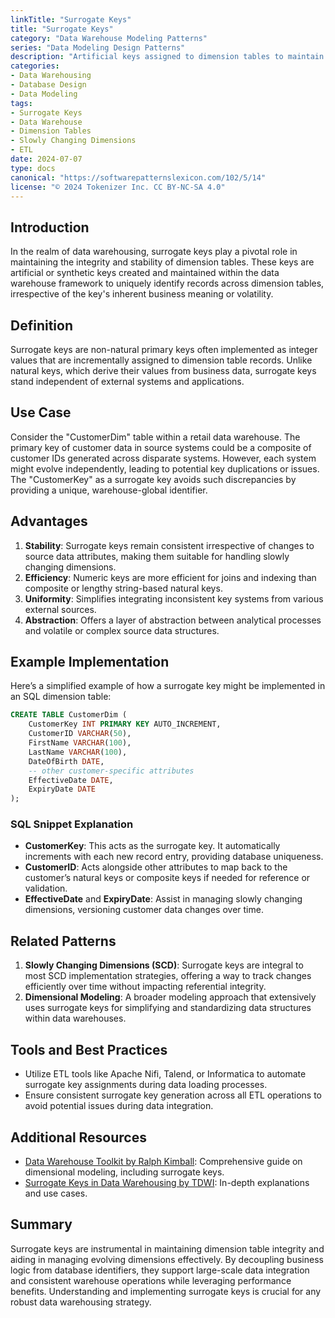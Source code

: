 ```yaml
---
linkTitle: "Surrogate Keys"
title: "Surrogate Keys"
category: "Data Warehouse Modeling Patterns"
series: "Data Modeling Design Patterns"
description: "Artificial keys assigned to dimension tables to maintain consistency and handle slowly changing dimensions."
categories:
- Data Warehousing
- Database Design
- Data Modeling
tags:
- Surrogate Keys
- Data Warehouse
- Dimension Tables
- Slowly Changing Dimensions
- ETL
date: 2024-07-07
type: docs
canonical: "https://softwarepatternslexicon.com/102/5/14"
license: "© 2024 Tokenizer Inc. CC BY-NC-SA 4.0"
---
```


## Introduction

In the realm of data warehousing, surrogate keys play a pivotal role in maintaining the integrity and stability of dimension tables. These keys are artificial or synthetic keys created and maintained within the data warehouse framework to uniquely identify records across dimension tables, irrespective of the key's inherent business meaning or volatility.

## Definition

Surrogate keys are non-natural primary keys often implemented as integer values that are incrementally assigned to dimension table records. Unlike natural keys, which derive their values from business data, surrogate keys stand independent of external systems and applications.

## Use Case

Consider the "CustomerDim" table within a retail data warehouse. The primary key of customer data in source systems could be a composite of customer IDs generated across disparate systems. However, each system might evolve independently, leading to potential key duplications or issues. The "CustomerKey" as a surrogate key avoids such discrepancies by providing a unique, warehouse-global identifier.

## Advantages

1. **Stability**: Surrogate keys remain consistent irrespective of changes to source data attributes, making them suitable for handling slowly changing dimensions.
2. **Efficiency**: Numeric keys are more efficient for joins and indexing than composite or lengthy string-based natural keys.
3. **Uniformity**: Simplifies integrating inconsistent key systems from various external sources.
4. **Abstraction**: Offers a layer of abstraction between analytical processes and volatile or complex source data structures.

## Example Implementation

Here’s a simplified example of how a surrogate key might be implemented in an SQL dimension table:

```sql
CREATE TABLE CustomerDim (
    CustomerKey INT PRIMARY KEY AUTO_INCREMENT,
    CustomerID VARCHAR(50),
    FirstName VARCHAR(100),
    LastName VARCHAR(100),
    DateOfBirth DATE,
    -- other customer-specific attributes
    EffectiveDate DATE,
    ExpiryDate DATE
);
```

### SQL Snippet Explanation

- **CustomerKey**: This acts as the surrogate key. It automatically increments with each new record entry, providing database uniqueness.
- **CustomerID**: Acts alongside other attributes to map back to the customer’s natural keys or composite keys if needed for reference or validation.
- **EffectiveDate** and **ExpiryDate**: Assist in managing slowly changing dimensions, versioning customer data changes over time.

## Related Patterns

1. **Slowly Changing Dimensions (SCD)**: Surrogate keys are integral to most SCD implementation strategies, offering a way to track changes efficiently over time without impacting referential integrity.
2. **Dimensional Modeling**: A broader modeling approach that extensively uses surrogate keys for simplifying and standardizing data structures within data warehouses.

## Tools and Best Practices

- Utilize ETL tools like Apache Nifi, Talend, or Informatica to automate surrogate key assignments during data loading processes.
- Ensure consistent surrogate key generation across all ETL operations to avoid potential issues during data integration.

## Additional Resources

- [Data Warehouse Toolkit by Ralph Kimball](https://www.amazon.com/Data-Warehouse-Toolkit-Definitive-Dimensional/dp/1118530802): Comprehensive guide on dimensional modeling, including surrogate keys.
- [Surrogate Keys in Data Warehousing by TDWI](https://tdwi.org): In-depth explanations and use cases.

## Summary

Surrogate keys are instrumental in maintaining dimension table integrity and aiding in managing evolving dimensions effectively. By decoupling business logic from database identifiers, they support large-scale data integration and consistent warehouse operations while leveraging performance benefits. Understanding and implementing surrogate keys is crucial for any robust data warehousing strategy.
